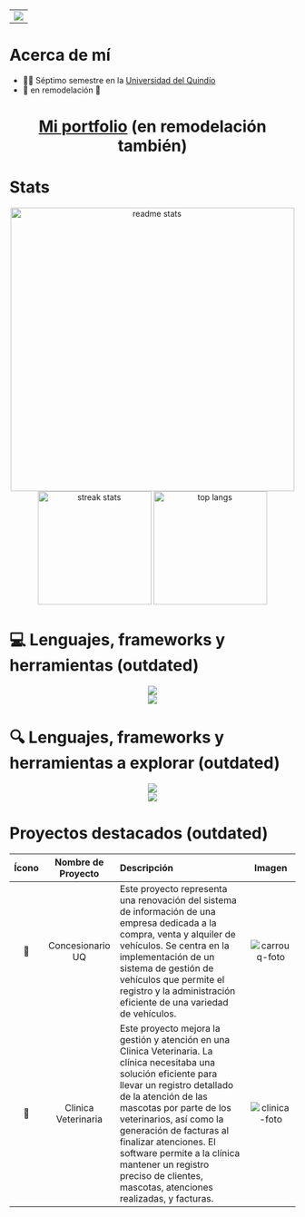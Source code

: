 <h3 align="center">
  <div align="center">
    <table>
      <tr>
        <td>
          <img src="https://readme-typing-svg.herokuapp.com/?font=Consolas&size=35&center=true&vCenter=true&width=500&height=70&duration=2000&lines=¡Hola!;¡Soy+Juan+Manuel+Amador!;" />
        </td>
      </tr>
    </table>
  </div>
</h3>

# Acerca de mí

- 🧑‍🎓 Séptimo semestre en la <a href="https://www.uniquindio.edu.co/">Universidad del Quindío</a>
- 🚧 en remodelación 🚧

<h1 align="center"><a href="https://odiador.github.io/amador-homepage/">Mi portfolio</a> (en remodelación también)</h1>

# Stats
<div align="center">  
  <img width=500 src="https://github-readme-stats-salesp07.vercel.app/api?username=odiador&count_private=true&show_icons=true&theme=react&rank_icon=github&border_radius=10" alt="readme stats" />
  <br>
  <img height=200 src="https://github-readme-streak-stats-salesp07.vercel.app/?user=odiador&count_private=true&theme=react&border_radius=10" alt="streak stats"/>
  <img height=200 src="https://github-readme-stats-salesp07.vercel.app/api/top-langs/?username=odiador&hide=HTML&langs_count=8&layout=compact&theme=react&border_radius=10&size_weight=0.5&count_weight=0.5&exclude_repo=github-readme-stats" alt="top langs" />



</div>



# 💻 Lenguajes, frameworks y herramientas (outdated)
<div align="center">
  <img src="https://skillicons.dev/icons?i=vscode,clion,eclipse,docker,arduino,idea" />
  <br>
  <img src="https://skillicons.dev/icons?i=java,python,cpp,mysql,html,css,md" /><br>
</div>

# 🔍 Lenguajes, frameworks y herramientas a explorar (outdated)

<div align="center">
  <img src="https://skillicons.dev/icons?i=kotlin,ruby,ts,js" /><br>
  <img src="https://skillicons.dev/icons?i=gcp,mongodb,figma,npm,react,neovim,nodejs" /><br>
</div>


# Proyectos destacados (outdated)

|  Ícono                   | Nombre de Proyecto             |  Descripción | Imagen |
:-------------------------:|:-------------------------:|:----------------------|:-------------------------:
🚗 |  Concesionario UQ  |  Este proyecto representa una renovación del sistema de información de una empresa dedicada a la compra, venta y alquiler de vehículos. Se centra en la implementación de un sistema de gestión de vehículos que permite el registro y la administración eficiente de una variedad de vehículos.  |  ![carrouq-foto](carroUQ.png "🚗 Concesionario UQ 🚗")
🐾 | Clinica Veterinaria | Este proyecto mejora la gestión y atención en una Clinica Veterinaria. La clínica necesitaba una solución eficiente para llevar un registro detallado de la atención de las mascotas por parte de los veterinarios, así como la generación de facturas al finalizar atenciones. El software permite a la clínica mantener un registro preciso de clientes, mascotas, atenciones realizadas, y facturas. | ![clinica-foto](clinicaVeterinaria.png "🐾 Clinica Veterinaria🐾")


